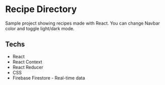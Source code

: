 # Recipe Directory

Sample project showing recipes made with React. You can change Navbar color and toggle light/dark mode.

## Techs

- React
- React Context
- React Reducer
- CSS
- Firebase Firestore - Real-time data
